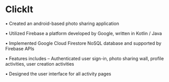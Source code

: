 # ClickIt

•	Created an android-based photo sharing application

•	Utilized Firebase a platform developed by Google, written in Kotlin / Java

•	Implemented Google Cloud Firestore NoSQL database and supported by Firebase APIs

•	Features includes – Authenticated user sign-in, photo sharing wall, profile activities, user creation activities

•	Designed the user interface for all activity pages
